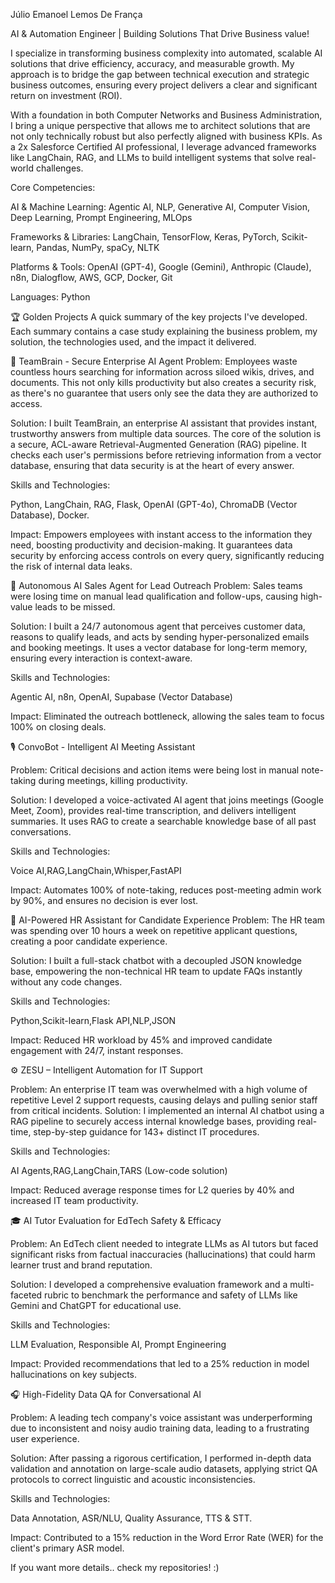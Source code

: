 Júlio Emanoel Lemos De França

AI & Automation Engineer | Building Solutions That Drive Business value!

I specialize in transforming business complexity into automated, scalable AI solutions that drive efficiency, accuracy, and measurable growth. My approach is to bridge the gap between technical execution and strategic business outcomes, ensuring every project delivers a clear and significant return on investment (ROI).

With a foundation in both Computer Networks and Business Administration, I bring a unique perspective that allows me to architect solutions that are not only technically robust but also perfectly aligned with business KPIs. As a 2x Salesforce Certified AI professional, I leverage advanced frameworks like LangChain, RAG, and LLMs to build intelligent systems that solve real-world challenges.

Core Competencies:

AI & Machine Learning: Agentic AI, NLP, Generative AI, Computer Vision, Deep Learning, Prompt Engineering, MLOps

Frameworks & Libraries: LangChain, TensorFlow, Keras, PyTorch, Scikit-learn, Pandas, NumPy, spaCy, NLTK

Platforms & Tools: OpenAI (GPT-4), Google (Gemini), Anthropic (Claude), n8n, Dialogflow, AWS, GCP, Docker, Git

Languages: Python

🏆 Golden Projects
A quick summary of the key projects I've developed. Each summary contains a case study explaining the business problem, my solution, the technologies used, and the impact it delivered.

🧠 TeamBrain - Secure Enterprise AI Agent
Problem: Employees waste countless hours searching for information across siloed wikis, drives, and documents. This not only kills productivity but also creates a security risk, as there's no guarantee that users only see the data they are authorized to access.

Solution: I built TeamBrain, an enterprise AI assistant that provides instant, trustworthy answers from multiple data sources. The core of the solution is a secure, ACL-aware Retrieval-Augmented Generation (RAG) pipeline. It checks each user's permissions before retrieving information from a vector database, ensuring that data security is at the heart of every answer.

Skills and Technologies:

Python, LangChain, RAG, Flask, OpenAI (GPT-4o), ChromaDB (Vector Database), Docker.

Impact: Empowers employees with instant access to the information they need, boosting productivity and decision-making. It guarantees data security by enforcing access controls on every query, significantly reducing the risk of internal data leaks.

🤖 Autonomous AI Sales Agent for Lead Outreach
Problem: Sales teams were losing time on manual lead qualification and follow-ups, causing high-value leads to be missed.

Solution: I built a 24/7 autonomous agent that perceives customer data, reasons to qualify leads, and acts by sending hyper-personalized emails and booking meetings. It uses a vector database for long-term memory, ensuring every interaction is context-aware.

Skills and Technologies:

Agentic AI, n8n, OpenAI, Supabase (Vector Database)

Impact: Eliminated the outreach bottleneck, allowing the sales team to focus 100% on closing deals.    

🎙️ ConvoBot - Intelligent AI Meeting Assistant

Problem: Critical decisions and action items were being lost in manual note-taking during meetings, killing productivity.

Solution: I developed a voice-activated AI agent that joins meetings (Google Meet, Zoom), provides real-time transcription, and delivers intelligent summaries. It uses RAG to create a searchable knowledge base of all past conversations.

Skills and Technologies:

Voice AI,RAG,LangChain,Whisper,FastAPI

Impact: Automates 100% of note-taking, reduces post-meeting admin work by 90%, and ensures no decision is ever lost.    

📄 AI-Powered HR Assistant for Candidate Experience
Problem: The HR team was spending over 10 hours a week on repetitive applicant questions, creating a poor candidate experience.

Solution: I built a full-stack chatbot with a decoupled JSON knowledge base, empowering the non-technical HR team to update FAQs instantly without any code changes.

Skills and Technologies:

Python,Scikit-learn,Flask API,NLP,JSON

Impact: Reduced HR workload by 45% and improved candidate engagement with 24/7, instant responses.    

⚙️ ZESU – Intelligent Automation for IT Support

Problem: An enterprise IT team was overwhelmed with a high volume of repetitive Level 2 support requests, causing delays and pulling senior staff from critical incidents.
Solution: I implemented an internal AI chatbot using a RAG pipeline to securely access internal knowledge bases, providing real-time, step-by-step guidance for 143+ distinct IT procedures.

Skills and Technologies:

AI Agents,RAG,LangChain,TARS (Low-code solution)

Impact: Reduced average response times for L2 queries by 40% and increased IT team productivity.    

🎓 AI Tutor Evaluation for EdTech Safety & Efficacy

Problem: An EdTech client needed to integrate LLMs as AI tutors but faced significant risks from factual inaccuracies (hallucinations) that could harm learner trust and brand reputation.

Solution: I developed a comprehensive evaluation framework and a multi-faceted rubric to benchmark the performance and safety of LLMs like Gemini and ChatGPT for educational use.

Skills and Technologies:

LLM Evaluation, Responsible AI, Prompt Engineering

Impact: Provided recommendations that led to a 25% reduction in model hallucinations on key subjects.    

🎧 High-Fidelity Data QA for Conversational AI

Problem: A leading tech company's voice assistant was underperforming due to inconsistent and noisy audio training data, leading to a frustrating user experience.

Solution: After passing a rigorous certification, I performed in-depth data validation and annotation on large-scale audio datasets, applying strict QA protocols to correct linguistic and acoustic inconsistencies.

Skills and Technologies:

Data Annotation, ASR/NLU, Quality Assurance, TTS & STT.

Impact: Contributed to a 15% reduction in the Word Error Rate (WER) for the client's primary ASR model. 

If you want more details.. check my repositories! :)







